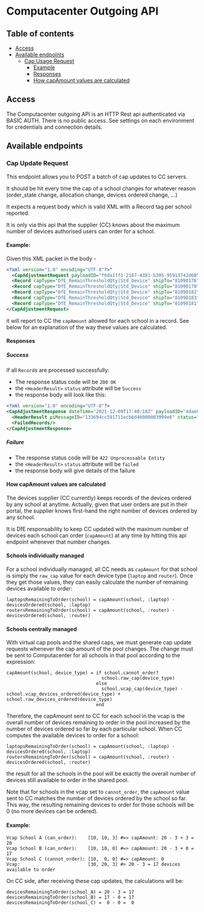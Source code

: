 # Computacenter Outgoing API

## Table of contents

- [Access](#access)
- [Available endpoints](#available-endpoints)
  * [Cap Usage Request](#cap-update-request)
    + [Example](#example)
    + [Responses](#responses)
    + [How capAmount values are calculated](#how-capamount-values-are-calculated)

## Access

The Computacenter outgoing API is an HTTP Rest api authenticated via BASIC AUTH. There is no public access.
See settings on each environment for credentials and connection details.

## Available endpoints

### Cap Update Request

This endpoint allows you to POST a batch of cap updates to CC servers.

It should be hit every time the cap of a school changes for whatever reason (order_state change, allocation change, devices ordered change, ...)

It expects a request body which is valid XML with a Record tag per school reported.

It is only via this api that the supplier (CC) knows about the maximum number of devices authorised users can order for a school.

#### Example:

Given this XML packet in the body -
```xml
<?xml version="1.0" encoding="UTF-8"?>"
  <CapAdjustmentRequest payloadID="f0da1ff1-2167-4381-b305-95913742d605" dateTime="2021-11-12T11:28:30+00:00">"
  <Record capType="DfE_RemainThresholdQty|Std_Device" shipTo="81090176" capAmount="127"/>"
  <Record capType="DfE_RemainThresholdQty|Std_Device" shipTo="81090178" capAmount="127"/>"
  <Record capType="DfE_RemainThresholdQty|Std_Device" shipTo="81090182" capAmount="127"/>"
  <Record capType="DfE_RemainThresholdQty|Std_Device" shipTo="81090183" capAmount="127"/>"
  <Record capType="DfE_RemainThresholdQty|Std_Device" shipTo="81090181" capAmount="127"/>"
</CapAdjustmentRequest>
```

it will report to CC the `capAmount` allowed for each school in a record. See below for an explanation of the way these values are calculated.

#### Responses

##### Success
If all `Record`s are processed successfully:

* The response status code will be `200 OK`
* the `<HeaderResult>` `status` attribute will be `Success`
* the response body will look like this:

```xml
<?xml version="1.0" encoding="UTF-8"?>
<CapAdjustmentResponse dateTime="2021-12-09T17:40:18Z" payloadID="4dae8ccb-ab4f-43b9-b276-26d3088a080d">
  <HeaderResult piMessageID="133694cc591711ecb6d40000003999e6" status="Success"/>
  <FailedRecords/>
</CapAdjustmentResponse>
```

##### Failure
* The response status code will be `422 Unprocessable Entity`
* the `<HeaderResult>` `status` attribute will be `failed`
* the response body will give details of the failure


#### How capAmount values are calculated
The devices supplier (CC currently) keeps records of the devices ordered by any school at anytime.
Actually, given that user orders are put in their portal, the supplier knows first-hand the right number of devices ordered by any school.

It is DfE responsability to keep CC updated with the maximum number of devices each school can order (`capAmount`) at any time by hitting this api endpoint whenever that number changes.

#### Schools individually managed
For a school individually managed, all CC needs as `capAmount` for that school is simply the `raw_cap` value for each device type (`laptop` and `router`).
Once they get those values, they can easily calculate the number of remaining devices available to order:

```
laptopsRemainingToOrder(school) = capAmount(school, :laptop) - devicesOrdered(school, :laptop)
routersRemainingToOrder(school) = capAmount(school, :router) - devicesOrdered(school, :router)
```

#### Schools centrally managed
With virtual cap pools and the shared caps, we must generate cap update requests whenever the cap amount of the pool changes. The change must be sent to Computacenter for all schools in that pool according to the expression:

```
capAmount(school, device_type) = if school.cannot_order? 
                                   school.raw_cap(device_type)
                                 else
                                   school.vcap_cap(device_type) - school.vcap_devices_ordered(device_type) + school.raw_devices_ordered(device_type)
                                 end
```
Therefore, the capAmount sent to CC for each school in the vcap is the overall number of devices remaining to order in the pool increased by the number of devices ordered so far by each particular school.
When CC computes the available devices to order for a school:
```
laptopsRemainingToOrder(school) = capAmount(school, :laptop) - devicesOrdered(school, :laptop)
routersRemainingToOrder(school) = capAmount(school, :router) - devicesOrdered(school, :router)
```

the result for all the schools in the pool will be exactly the overall number of devices still available to order in the shared pool.

Note that for schools in the vcap set to `cannot_order`, the `capAmount` value sent to CC matches the number of devices ordered by the school so far.
This way, the resulting remaining devices to order for those schools will be 0 (no more devices can be ordered).

#### Example:
```
Vcap School A (can_order):    [10, 10, 3] #=> capAmount: 20 - 3 + 3 = 20
Vcap School B (can_order):    [10, 10, 0] #=> capAmount: 20 - 3 + 0 = 17
Vcap School C (cannot_order): [10,  0, 0] #=> capAmount: 0
Vcap:                         [30, 20, 3] #> 20 - 3 = 17 devices available to order                
```

On CC side, after receiving these cap updates, the calculations will be:
```
devicesRemainingToOrder(school_A) = 20 - 3 = 17
devicesRemainingToOrder(school_B) = 17 - 0 = 17
devicesRemainingToOrder(school_C) =  0 - 0 =  0
```
